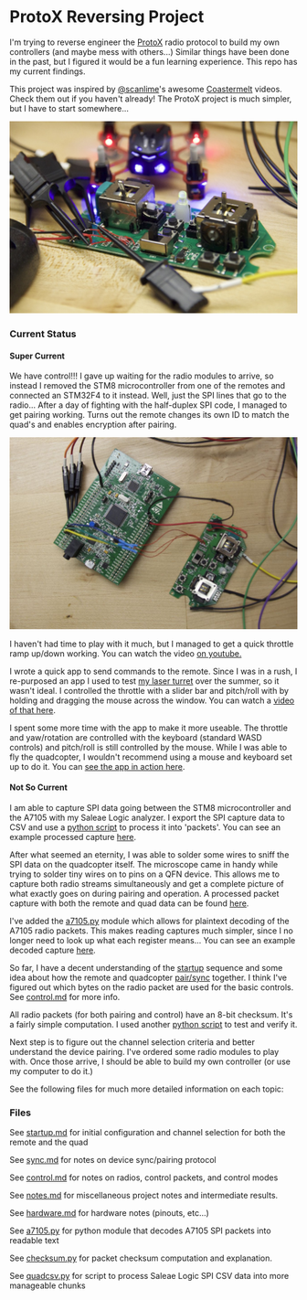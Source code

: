 # ProtoX Reversing Project

I'm trying to reverse engineer the [ProtoX](http://www.protoquad.com) radio protocol to build my own controllers (and maybe mess with others...) Similar things have been done in the past, but I figured it would be a fun learning experience. This repo has my current findings.

This project was inspired by [@scanlime](https://twitter.com/scanlime)'s awesome [Coastermelt](https://vimeo.com/channels/coastermelt) videos. Check them out if you haven't already! The ProtoX project is much simpler, but I have to start somewhere...

![Remote+Quad](/images/IMG_2328.jpg)

### Current Status
#### Super Current
We have control!!! I gave up waiting for the radio modules to arrive, so instead I removed the STM8 microcontroller from one of the remotes and connected an STM32F4 to it instead. Well, just the SPI lines that go to the radio... After a day of fighting with the half-duplex SPI code, I managed to get pairing working. Turns out the remote changes its own ID to match the quad's and enables encryption after pairing. 

![Hijacked Remote](/images/IMG_2354.jpg)

I haven't had time to play with it much, but I managed to get a quick throttle ramp up/down working. You can watch the video [on youtube.](http://www.youtube.com/watch?v=5Op-pvrtTcU)

I wrote a quick app to send commands to the remote. Since I was in a rush, I re-purposed an app I used to test [my laser turret](http://alvarop.com/2014/11/laser-turret-project-mechanical/) over the summer, so it wasn't ideal. I controlled the throttle with a slider bar and pitch/roll with by holding and dragging the mouse across the window. You can watch a [video of that here](http://youtu.be/NUGXJX7mko0).

I spent some more time with the app to make it more useable. The throttle and yaw/rotation are controlled with the keyboard (standard WASD controls) and pitch/roll is still controlled by the mouse. While I was able to fly the quadcopter, I wouldn't recommend using a mouse and keyboard set up to do it. You can [see the app in action here](https://www.youtube.com/watch?v=BfARBlWldN0).

#### Not So Current
I am able to capture SPI data going between the STM8 microcontroller and the A7105 with my Saleae Logic analyzer. I export the SPI capture data to CSV and use a [python script](quadcsv.py) to process it into 'packets'. You can see an example processed capture [here](processeddata/connect2.processed.txt).

After what seemed an eternity, I was able to solder some wires to sniff the SPI data on the quadcopter itself. The microscope came in handy while trying to solder tiny wires on to pins on a QFN device. This allows me to capture both radio streams simultaneously and get a complete picture of what exactly goes on during pairing and operation. A processed packet capture with both the remote and quad data can be found [here](processeddata/dual-capture.decoded.txt).

I've added the [a7105.py](a7105.py) module which allows for plaintext decoding of the A7105 radio packets. This makes reading captures much simpler, since I no longer need to look up what each register means... You can see an example decoded capture [here](processeddata/connect2.decoded.txt).

So far, I have a decent understanding of the [startup](startup.md) sequence and some idea about how the remote and quadcopter [pair/sync](sync.md) together. I think I've figured out which bytes on the radio packet are used for the basic controls. See [control.md](control.md) for more info.

All radio packets (for both pairing and control) have an 8-bit checksum. It's a fairly simple computation. I used another [python script](checksum.py) to test and verify it.

Next step is to figure out the channel selection criteria and better understand the device pairing. I've ordered some radio modules to play with. Once those arrive, I should be able to build my own controller (or use my computer to do it.)

See the following files for much more detailed information on each topic:


### Files

See [startup.md](startup.md) for initial configuration and channel selection for both the remote and the quad

See [sync.md](sync.md) for notes on device sync/pairing protocol

See [control.md](control.md) for notes on radios, control packets, and control modes

See [notes.md](notes.md) for miscellaneous project notes and intermediate results.

See [hardware.md](hardware.md) for hardware notes (pinouts, etc...)


See [a7105.py](a7105.py) for python module that decodes A7105 SPI packets into readable text

See [checksum.py](checksum.py) for packet checksum computation and explanation.

See [quadcsv.py](quadcsv.py) for script to process Saleae Logic SPI CSV data into more manageable chunks
